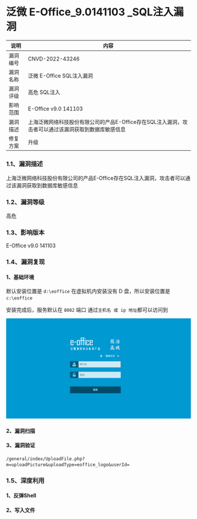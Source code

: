 # 泛微 E-Office_9.0141103 _SQL注入漏洞

| 说明     | 内容                                                         |
| -------- | ------------------------------------------------------------ |
| 漏洞编号 | CNVD-2022-43246                                              |
| 漏洞名称 | 泛微 E-Office SQL注入漏洞                                    |
| 漏洞评级 | 高危 SQL注入                                                 |
| 影响范围 | E-Office v9.0 141103                                         |
| 漏洞描述 | 上海泛微网络科技股份有限公司的产品E-Office存在SQL注入漏洞，攻击者可以通过该漏洞获取到数据库敏感信息 |
| 修复方案 | 升级                                                         |



### 1.1、漏洞描述

上海泛微网络科技股份有限公司的产品E-Office存在SQL注入漏洞，攻击者可以通过该漏洞获取到数据库敏感信息

### 1.2、漏洞等级

高危

### 1.3、影响版本

E-Office v9.0 141103

### 1.4、漏洞复现

#### 1、基础环境

默认安装位置是 `d:\eoffice` 在虚拟机内安装没有 D 盘，所以安装位置是 `c:\eoffice`

安装完成后，服务默认在 `8082` 端口 通过`主机名 或 ip 地址`都可以访问到

![image-20230915190458443](./imgs/image-20230915190458443.png)

#### 2、漏洞扫描

#### 3、漏洞验证

```
/general/index/UploadFile.php?m=uploadPicture&uploadType=eoffice_logo&userId=
```



### 1.5、深度利用

#### 1、反弹Shell

#### 2、写入文件

